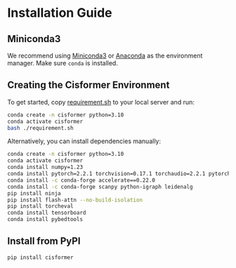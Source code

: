 # Installation Guide

## Miniconda3
We recommend using [Miniconda3](https://www.anaconda.com/docs/getting-started/miniconda/main) or [Anaconda](https://www.anaconda.com/) as the environment manager. Make sure `conda` is installed.

## Creating the Cisformer Environment
To get started, copy [requirement.sh](https://raw.githubusercontent.com/qihang-zou/Cisformer/refs/heads/main/requirement.sh) to your local server and run:
```bash
conda create -n cisformer python=3.10
conda activate cisformer
bash ./requirement.sh
```
Alternatively, you can install dependencies manually:
```bash
conda create -n cisformer python=3.10
conda activate cisformer
conda install numpy=1.23
conda install pytorch=2.2.1 torchvision=0.17.1 torchaudio=2.2.1 pytorch-cuda=12.1 -c pytorch -c nvidia
conda install -c conda-forge accelerate==0.22.0
conda install -c conda-forge scanpy python-igraph leidenalg
pip install ninja
pip install flash-attn --no-build-isolation
pip install torcheval
conda install tensorboard
conda install pybedtools
```

## Install from PyPI
```bash
pip install cisformer
```